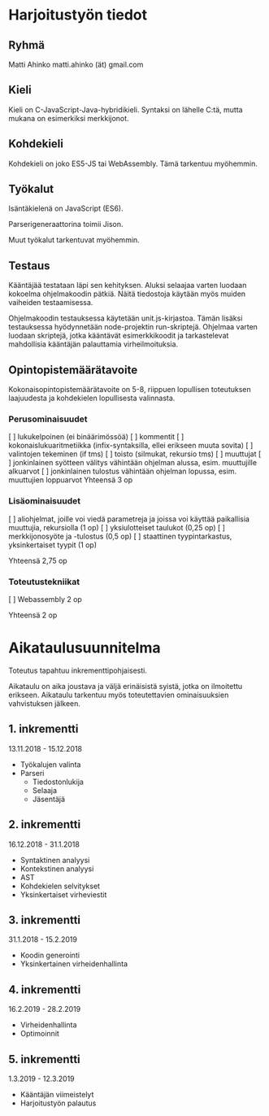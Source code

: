 # Harjoitustyön tiedot

## Ryhmä
Matti Ahinko
matti.ahinko (ät) gmail.com

## Kieli

Kieli on C-JavaScript-Java-hybridikieli. Syntaksi on lähelle C:tä, mutta mukana
on esimerkiksi merkkijonot.

## Kohdekieli

Kohdekieli on joko ES5-JS tai WebAssembly. Tämä tarkentuu myöhemmin.

## Työkalut

Isäntäkielenä on JavaScript (ES6).

Parserigeneraattorina toimii Jison.

Muut työkalut tarkentuvat myöhemmin.

## Testaus

Kääntäjää testataan läpi sen kehityksen. Aluksi selaajaa varten luodaan kokoelma
ohjelmakoodin pätkiä. Näitä tiedostoja käytään myös muiden vaiheiden
testaamisessa.

Ohjelmakoodin testauksessa käytetään unit.js-kirjastoa. Tämän lisäksi
testauksessa hyödynnetään node-projektin run-skriptejä. Ohjelmaa varten luodaan
skriptejä, jotka kääntävät esimerkkikoodit ja tarkastelevat mahdollisia
kääntäjän palauttamia virheilmoituksia.

## Opintopistemäärätavoite

Kokonaisopintopistemäärätavoite on 5-8, riippuen lopullisen toteutuksen
laajuudesta ja kohdekielen lopullisesta valinnasta.

### Perusominaisuudet

[ ] lukukelpoinen (ei binäärimössöä)
[ ] kommentit
[ ] kokonaislukuaritmetiikka (infix-syntaksilla, ellei erikseen muuta sovita)
[ ] valintojen tekeminen (if tms)
[ ] toisto (silmukat, rekursio tms)
[ ] muuttujat
[ ] jonkinlainen syötteen välitys vähintään ohjelman alussa, esim. muuttujille
   alkuarvot
[ ] jonkinlainen tulostus vähintään ohjelman lopussa, esim. muuttujien
   loppuarvot
Yhteensä 3 op

### Lisäominaisuudet

[ ] aliohjelmat, joille voi viedä parametreja ja joissa voi käyttää paikallisia
   muuttujia, rekursiolla (1 op)
[ ] yksiulotteiset taulukot (0,25 op)
[ ] merkkijonosyöte ja -tulostus (0,5 op)
[ ] staattinen tyypintarkastus, yksinkertaiset tyypit (1 op)

Yhteensä 2,75 op

### Toteutustekniikat

[ ] Webassembly 2 op

Yhteensä 2 op

# Aikataulusuunnitelma

Toteutus tapahtuu inkrementtipohjaisesti.

Aikataulu on aika joustava ja väljä erinäisistä syistä, jotka on ilmoitettu
erikseen. Aikataulu tarkentuu myös toteutettavien ominaisuuksien vahvistuksen
jälkeen.

## 1. inkrementti

13.11.2018 - 15.12.2018

- Työkalujen valinta
- Parseri
  - Tiedostonlukija
  - Selaaja
  - Jäsentäjä

## 2. inkrementti

16.12.2018 - 31.1.2018

- Syntaktinen analyysi
- Kontekstinen analyysi
- AST
- Kohdekielen selvitykset
- Yksinkertaiset virheviestit

## 3. inkrementti

31.1.2018 - 15.2.2019

- Koodin generointi
- Yksinkertainen virheidenhallinta

## 4. inkrementti

16.2.2019 - 28.2.2019

- Virheidenhallinta
- Optimoinnit

## 5. inkrementti

1.3.2019 - 12.3.2019

- Kääntäjän viimeistelyt
- Harjoitustyön palautus
